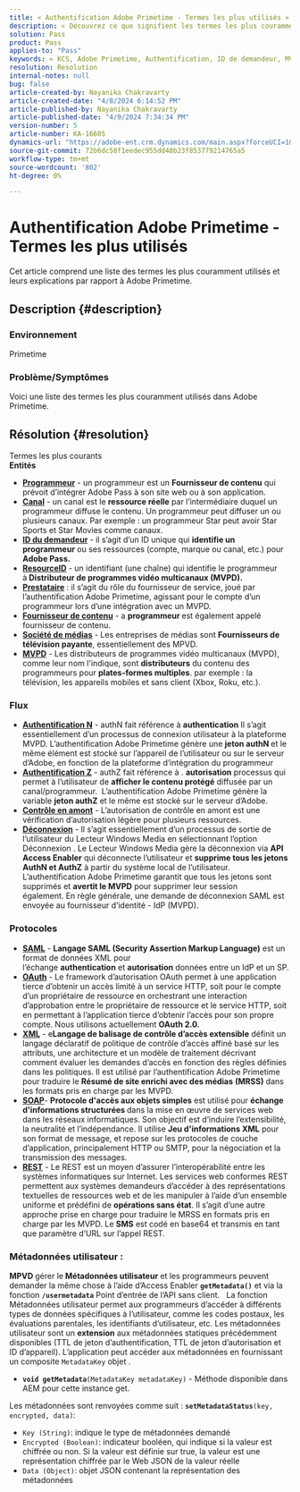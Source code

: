 ```yaml
---
title: « Authentification Adobe Primetime - Termes les plus utilisés »
description: « Découvrez ce que signifient les termes les plus couramment utilisés dans Adobe Primetime. »
solution: Pass
product: Pass
applies-to: "Pass"
keywords: « KCS, Adobe Primetime, Authentification, ID de demandeur, MVPD, AuthN, AuthZ, Adobe Pass »
resolution: Resolution
internal-notes: null
bug: false
article-created-by: Nayanika Chakravarty
article-created-date: "4/8/2024 6:14:52 PM"
article-published-by: Nayanika Chakravarty
article-published-date: "4/9/2024 7:34:34 PM"
version-number: 5
article-number: KA-16605
dynamics-url: "https://adobe-ent.crm.dynamics.com/main.aspx?forceUCI=1&pagetype=entityrecord&etn=knowledgearticle&id=db4a38e4-d3f5-ee11-a1fe-6045bd006295"
source-git-commit: 72b6dc58f1eedec955dd48b23f853779214765a5
workflow-type: tm+mt
source-wordcount: '802'
ht-degree: 0%

---
```


# Authentification Adobe Primetime - Termes les plus utilisés


Cet article comprend une liste des termes les plus couramment utilisés et leurs explications par rapport à Adobe Primetime.

## Description {#description}


### Environnement

Primetime

### Problème/Symptômes

Voici une liste des termes les plus couramment utilisés dans Adobe Primetime.


## Résolution {#resolution}

Termes les plus courants<br>
<b>Entités</b>

- <u><b>Programmeur</b></u> - un programmeur est un <b>Fournisseur de contenu</b> qui prévoit d’intégrer Adobe Pass à son site web ou à son application.
- <u><b>Canal</b></u> - un canal est le <b>ressource réelle</b> par l’intermédiaire duquel un programmeur diffuse le contenu. Un programmeur peut diffuser un ou plusieurs canaux. Par exemple : un programmeur Star peut avoir Star Sports et Star Movies comme canaux.
- <u><b>ID du demandeur</b></u> - il s’agit d’un ID unique qui <b>identifie un programmeur</b> ou ses ressources (compte, marque ou canal, etc.) pour<b> Adobe Pass. </b>
- <u><b>ResourceID</b></u> - un identifiant (une chaîne) qui identifie le programmeur à<b> Distributeur de programmes vidéo multicanaux (MVPD). </b>
- <u><b>Prestataire</b></u> : il s’agit du rôle du fournisseur de service, joué par l’authentification Adobe Primetime, agissant pour le compte d’un programmeur lors d’une intégration avec un MVPD.
- <u><b>Fournisseur de contenu</b></u> - a <b>programmeur </b>est également appelé fournisseur de contenu.
- <u><b>Société de médias</b></u> - Les entreprises de médias sont <b>Fournisseurs de télévision payante</b>, essentiellement des MPVD.
- <u><b>MVPD</b></u> - Les distributeurs de programmes vidéo multicanaux (MVPD), comme leur nom l&#39;indique, sont <b>distributeurs</b> du contenu des programmeurs pour <b>plates-formes multiples</b>. par exemple : la télévision, les appareils mobiles et sans client (Xbox, Roku, etc.).


### Flux

- <u><b>Authentification N</b></u> - authN fait référence à <b>authentication</b> Il s’agit essentiellement d’un processus de connexion utilisateur à la plateforme MVPD. L’authentification Adobe Primetime génère une <b>jeton authN </b>et le même élément est stocké sur l’appareil de l’utilisateur ou sur le serveur d’Adobe, en fonction de la plateforme d’intégration du programmeur
- <u><b>Authentification Z</b></u> - authZ fait référence à . <b>autorisation</b> processus qui permet à l’utilisateur de <b>afficher le contenu protégé</b> diffusée par un canal/programmeur.  L’authentification Adobe Primetime génère la variable <b>jeton authZ</b> et le même est stocké sur le serveur d’Adobe.
- <u><b>Contrôle en amont</b></u> - L’autorisation de contrôle en amont est une vérification d’autorisation légère pour plusieurs ressources.
- <u><b>Déconnexion</b></u> - Il s’agit essentiellement d’un processus de sortie de l’utilisateur du Lecteur Windows Media en sélectionnant l’option Déconnexion . Le Lecteur Windows Media gère la déconnexion via <b>API Access Enabler</b> qui déconnecte l’utilisateur et <b>supprime tous les jetons AuthN et AuthZ</b> à partir du système local de l’utilisateur. L’authentification Adobe Primetime garantit que tous les jetons sont supprimés et <b>avertit le MVPD</b> pour supprimer leur session également. En règle générale, une demande de déconnexion SAML est envoyée au fournisseur d’identité - IdP (MVPD).




### Protocoles

- <b><u>SAML</u></b> - <b>Langage SAML (Security Assertion Markup Language)</b> est un format de données XML pour l’échange <b>authentication</b> et <b>autorisation</b> données entre un IdP et un SP.
- <u><b>OAuth</b></u> - Le framework d’autorisation OAuth permet à une application tierce d’obtenir un accès limité à un service HTTP, soit pour le compte d’un propriétaire de ressource en orchestrant une interaction d’approbation entre le propriétaire de ressource et le service HTTP, soit en permettant à l’application tierce d’obtenir l’accès pour son propre compte. Nous utilisons actuellement <b>OAuth 2.0.</b>
- <b><u>XML</u></b> - e<b>Langage de balisage de contrôle d’accès extensible</b> définit un langage déclaratif de politique de contrôle d’accès affiné basé sur les attributs, une architecture et un modèle de traitement décrivant comment évaluer les demandes d’accès en fonction des règles définies dans les politiques. Il est utilisé par l’authentification Adobe Primetime pour traduire le <b>Résumé de site enrichi avec des médias</b> <b>(MRSS)</b> dans les formats pris en charge par les MVPD.
- <b><u>SOAP</u></b>- <b>Protocole d&#39;accès aux objets simples</b> est utilisé pour <b>échange d&#39;informations structurées </b>dans la mise en œuvre de services web dans les réseaux informatiques. Son objectif est d’induire l’extensibilité, la neutralité et l’indépendance. Il utilise <b>Jeu d&#39;informations XML</b> pour son format de message, et repose sur les protocoles de couche d’application, principalement HTTP ou SMTP, pour la négociation et la transmission des messages.
- <u><b>REST</b></u> - Le REST est un moyen d’assurer l’interopérabilité entre les systèmes informatiques sur Internet. Les services web conformes REST permettent aux systèmes demandeurs d’accéder à des représentations textuelles de ressources web et de les manipuler à l’aide d’un ensemble uniforme et prédéfini de <b>opérations sans état</b>. Il s’agit d’une autre approche prise en charge pour traduire le MRSS en formats pris en charge par les MVPD. Le <b>SMS</b> est codé en base64 et transmis en tant que paramètre d’URL sur l’appel REST.


### Métadonnées utilisateur :

<b>MPVD </b>gérer le<b> Métadonnées utilisateur</b> et les programmeurs peuvent demander la même chose à l’aide d’Access Enabler <b>`getMetadata()`</b> et via la fonction <b>`/usermetadata`</b> Point d’entrée de l’API sans client.
 
La fonction Métadonnées utilisateur permet aux programmeurs d’accéder à différents types de données spécifiques à l’utilisateur, comme les codes postaux, les évaluations parentales, les identifiants d’utilisateur, etc. Les métadonnées utilisateur sont un <b>extension</b> aux métadonnées statiques précédemment disponibles (TTL de jeton d’authentification, TTL de jeton d’autorisation et ID d’appareil). L’application peut accéder aux métadonnées en fournissant un composite `MetadataKey` objet .

- <b>`void getMetadata`</b>`(MetadataKey metadataKey)` - Méthode disponible dans AEM pour cette instance get.


Les métadonnées sont renvoyées comme suit : <b>`setMetadataStatus`</b>`(key, encrypted, data)`:

- `Key (String)`: indique le type de métadonnées demandé
- `Encrypted (Boolean)`: indicateur booléen, qui indique si la valeur est chiffrée ou non. Si la valeur est définie sur true, la valeur est une représentation chiffrée par le Web JSON de la valeur réelle
- `Data (Object)`: objet JSON contenant la représentation des métadonnées



